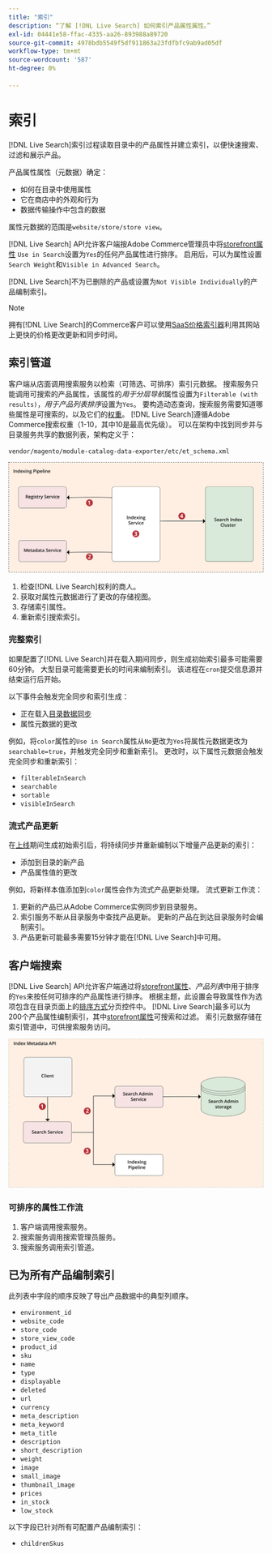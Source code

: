```yaml
---
title: "索引"
description: “了解 [!DNL Live Search] 如何索引产品属性属性。”
exl-id: 04441e58-ffac-4335-aa26-893988a89720
source-git-commit: 4978bdb5549f5df911863a23fdfbfc9ab9ad05df
workflow-type: tm+mt
source-wordcount: '587'
ht-degree: 0%

---
```


# 索引

[!DNL Live Search]索引过程读取目录中的产品属性并建立索引，以便快速搜索、过滤和展示产品。

产品属性属性（元数据）确定：

* 如何在目录中使用属性
* 它在商店中的外观和行为
* 数据传输操作中包含的数据

属性元数据的范围是`website/store/store view`。

[!DNL Live Search] API允许客户端按Adobe Commerce管理员中将[storefront属性](https://experienceleague.adobe.com/docs/commerce-admin/catalog/product-attributes/product-attributes.html) `Use in Search`设置为`Yes`的任何产品属性进行排序。 启用后，可以为属性设置`Search Weight`和`Visible in Advanced Search`。

[!DNL Live Search]不为已删除的产品或设置为`Not Visible Individually`的产品编制索引。

>[!NOTE]
>
> 拥有[!DNL Live Search]的Commerce客户可以使用[SaaS价格索引器](../price-index/price-indexing.md)利用其网站上更快的价格更改更新和同步时间。

## 索引管道

客户端从店面调用搜索服务以检索（可筛选、可排序）索引元数据。 搜索服务只能调用可搜索的产品属性，该属性的&#x200B;*用于分层导航*&#x200B;属性设置为`Filterable (with results)`，*用于产品列表排序*&#x200B;设置为`Yes`。
要构造动态查询，搜索服务需要知道哪些属性是可搜索的，以及它们的[权重](https://experienceleague.adobe.com/docs/commerce-admin/catalog/catalog/search/search-results.html#weighted-search)。 [!DNL Live Search]遵循Adobe Commerce搜索权重（1-10，其中10是最高优先级）。 可以在架构中找到同步并与目录服务共享的数据列表，架构定义于：

`vendor/magento/module-catalog-data-exporter/etc/et_schema.xml`

![[!DNL Live Search]索引客户端搜索关系图](assets/indexing-pipeline.svg)

1. 检查[!DNL Live Search]权利的商人。
1. 获取对属性元数据进行了更改的存储视图。
1. 存储索引属性。
1. 重新索引搜索索引。

### 完整索引

如果配置了[!DNL Live Search]并在载入期间同步，则生成初始索引最多可能需要60分钟。 大型目录可能需要更长的时间来编制索引。 该进程在`cron`提交信息源并结束运行后开始。

以下事件会触发完全同步和索引生成：

* 正在载入[目录数据同步](install.md#synchronize-catalog-data)
* 属性元数据的更改

例如，将`color`属性的`Use in Search`属性从`No`更改为`Yes`将属性元数据更改为`searchable=true`，并触发完全同步和重新索引。 更改时，以下属性元数据会触发完全同步和重新索引：

* `filterableInSearch`
* `searchable`
* `sortable`
* `visibleInSearch`

### 流式产品更新

在[上线](install.md#synchronize-catalog-data)期间生成初始索引后，将持续同步并重新编制以下增量产品更新的索引：

* 添加到目录的新产品
* 产品属性值的更改

例如，将新样本值添加到`color`属性会作为流式产品更新处理。
流式更新工作流：

1. 更新的产品已从Adobe Commerce实例同步到目录服务。
1. 索引服务不断从目录服务中查找产品更新。 更新的产品在到达目录服务时会编制索引。
1. 产品更新可能最多需要15分钟才能在[!DNL Live Search]中可用。

## 客户端搜索

[!DNL Live Search] API允许客户端通过将[storefront属性](https://experienceleague.adobe.com/docs/commerce-admin/catalog/product-attributes/product-attributes.html)、*产品列表*&#x200B;中用于排序的`Yes`来按任何可排序的产品属性进行排序。 根据主题，此设置会导致属性作为选项包含在目录页面上的[排序方式](https://experienceleague.adobe.com/docs/commerce-admin/catalog/catalog/navigation/navigation.html)分页控件中。 [!DNL Live Search]最多可以为200个产品属性编制索引，其中[storefront属性](https://experienceleague.adobe.com/docs/commerce-admin/catalog/product-attributes/product-attributes.html)可搜索和过滤。
索引元数据存储在索引管道中，可供搜索服务访问。

![[!DNL Live Search]索引元数据API图](assets/index-metadata-api.svg)

### 可排序的属性工作流

1. 客户端调用搜索服务。
1. 搜索服务调用搜索管理员服务。
1. 搜索服务调用索引管道。

## 已为所有产品编制索引

此列表中字段的顺序反映了导出产品数据中的典型列顺序。

* `environment_id`
* `website_code`
* `store_code`
* `store_view_code`
* `product_id`
* `sku`
* `name`
* `type`
* `displayable`
* `deleted`
* `url`
* `currency`
* `meta_description`
* `meta_keyword`
* `meta_title`
* `description`
* `short_description`
* `weight`
* `image`
* `small_image`
* `thumbnail_image`
* `prices`
* `in_stock`
* `low_stock`

以下字段已针对所有可配置产品编制索引：

* `childrenSkus`
